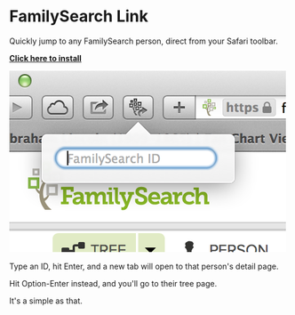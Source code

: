 FamilySearch Link
=================

Quickly jump to any FamilySearch person, direct from your Safari toolbar.

**[Click here to install](https://github.com/bjhomer/FamilySearch-Link/releases/download/v1.0/FamilySearch-Link.safariextz)**

![FamilySearch Link in action](docs/screenshot.png)

Type an ID, hit Enter, and a new tab will open to that person's detail page.

Hit Option-Enter instead, and you'll go to their tree page.

It's a simple as that.

